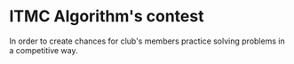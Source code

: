 # ITMC Algorithm's contest

In order to create chances for club's members practice solving problems in a competitive way.
